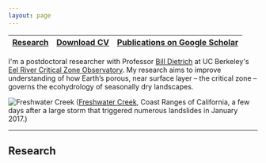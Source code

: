 ```yaml
---
layout: page
---
```


| [Research](##Research)| [Download CV](https://www.dropbox.com/s/nvjg9o230v6sgqh/dralleCV.pdf?dl=0)	| [Publications on Google Scholar](https://scholar.google.com/citations?user=aTBY7vAAAAAJ&hl=en) |
| ------ | ------------ | --- |



I'm a postdoctoral researcher with Professor [Bill Dietrich](http://vcresearch.berkeley.edu/faculty/william-e-dietrich) at UC Berkeley's [Eel River Critical Zone Observatory](http://criticalzone.org/eel/). My research aims to improve understanding of how Earth’s porous, near surface layer – the critical zone – governs the ecohydrology of seasonally dry landscapes. 

![](../assets/coast.JPG "Freshwater Creek")
([Freshwater Creek](https://goo.gl/maps/WHKbuRm5bNJ2), Coast Ranges of California, a few days after a large storm that triggered numerous landslides in January 2017.)

---

## Research


